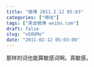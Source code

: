 ```yaml
---
title: "微博 2011.2.12 05:03"
categories: ["嘀咕"]
tags: ["来自微博 weibo.com"]
draft: false
slug: "vG8UMe"
date: "2011-02-12 05:03:00"
---
```


<p>那样的词也能算敏感词啊。真敏感。 ​​​​</p>
